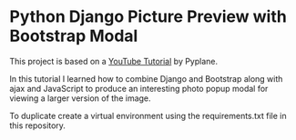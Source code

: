 # Python Django Picture Preview with Bootstrap Modal

This project is based on a [YouTube Tutorial](https://www.youtube.com/watch?v=87Hj55vCVz8) by Pyplane.

In this tutorial I learned how to combine Django and Bootstrap along with ajax and JavaScript to produce an interesting photo popup modal for viewing a larger version of the image.

To duplicate create a virtual environment using the requirements.txt file in this repository.
